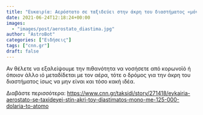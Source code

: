 ```yaml
---
title: "Ευκαιρία: Αερόστατο σε ταξιδεύει στην άκρη του διαστήματος «μόνο» με 125.000 δολάρια το άτομο"
date: 2021-06-24T12:18:24+00:00
images:
  - "images/post/aerostato_diastima.jpg"
author: "AstroBot"
categories: ["Ειδήσεις"]
tags: ["cnn.gr"]
draft: false
---
```


Αν θέλετε να εξαλείψουμε την πιθανότητα να νοσήσετε από κορωνοϊό ή όποιον άλλο ιό μεταδίδεται με τον αέρα, τότε ο δρόμος για την άκρη του διαστήματος ίσως να μην είναι και τόσο κακή ιδέα.

Διαβάστε περισσότερα: https://www.cnn.gr/taksidi/story/271418/eykairia-aerostato-se-taxideyei-stin-akri-toy-diastimatos-mono-me-125-000-dolaria-to-atomo
